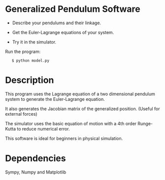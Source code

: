 # Generalized Pendulum Software
 
- Describe your pendulums and their linkage.

- Get the Euler-Lagrange equations of your system.

- Try it in the simulator.

Run the program:
```
   $ python model.py 
```
# Description

This program uses the Lagrange equation of a two dimensional pendulum system to generate the Euler-Lagrange equation.

It also generates the Jacobian matrix of the generalized position. (Useful for external forces)

The simulator uses the basic equation of motion with a 4th order Runge-Kutta to reduce numerical error.

This software is ideal for beginners in physical simulation.

# Dependencies

Sympy, Numpy and Matplotlib

